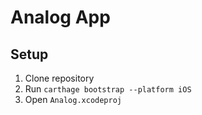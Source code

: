# Analog App

## Setup

1. Clone repository
2. Run `carthage bootstrap --platform iOS`
3. Open `Analog.xcodeproj`
